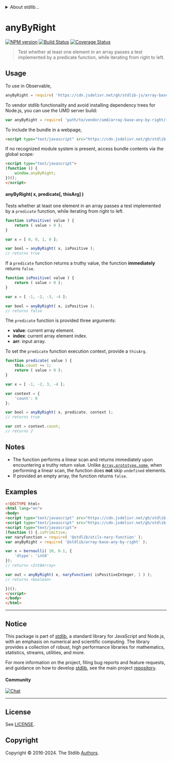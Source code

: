 <!--

@license Apache-2.0

Copyright (c) 2024 The Stdlib Authors.

Licensed under the Apache License, Version 2.0 (the "License");
you may not use this file except in compliance with the License.
You may obtain a copy of the License at

   http://www.apache.org/licenses/LICENSE-2.0

Unless required by applicable law or agreed to in writing, software
distributed under the License is distributed on an "AS IS" BASIS,
WITHOUT WARRANTIES OR CONDITIONS OF ANY KIND, either express or implied.
See the License for the specific language governing permissions and
limitations under the License.

-->


<details>
  <summary>
    About stdlib...
  </summary>
  <p>We believe in a future in which the web is a preferred environment for numerical computation. To help realize this future, we've built stdlib. stdlib is a standard library, with an emphasis on numerical and scientific computation, written in JavaScript (and C) for execution in browsers and in Node.js.</p>
  <p>The library is fully decomposable, being architected in such a way that you can swap out and mix and match APIs and functionality to cater to your exact preferences and use cases.</p>
  <p>When you use stdlib, you can be absolutely certain that you are using the most thorough, rigorous, well-written, studied, documented, tested, measured, and high-quality code out there.</p>
  <p>To join us in bringing numerical computing to the web, get started by checking us out on <a href="https://github.com/stdlib-js/stdlib">GitHub</a>, and please consider <a href="https://opencollective.com/stdlib">financially supporting stdlib</a>. We greatly appreciate your continued support!</p>
</details>

# anyByRight

[![NPM version][npm-image]][npm-url] [![Build Status][test-image]][test-url] [![Coverage Status][coverage-image]][coverage-url] <!-- [![dependencies][dependencies-image]][dependencies-url] -->

> Test whether at least one element in an array passes a test implemented by a predicate function, while iterating from right to left.

<!-- Section to include introductory text. Make sure to keep an empty line after the intro `section` element and another before the `/section` close. -->

<section class="intro">

</section>

<!-- /.intro -->

<!-- Package usage documentation. -->



<section class="usage">

## Usage

To use in Observable,

```javascript
anyByRight = require( 'https://cdn.jsdelivr.net/gh/stdlib-js/array-base-any-by-right@umd/browser.js' )
```

To vendor stdlib functionality and avoid installing dependency trees for Node.js, you can use the UMD server build:

```javascript
var anyByRight = require( 'path/to/vendor/umd/array-base-any-by-right/index.js' )
```

To include the bundle in a webpage,

```html
<script type="text/javascript" src="https://cdn.jsdelivr.net/gh/stdlib-js/array-base-any-by-right@umd/browser.js"></script>
```

If no recognized module system is present, access bundle contents via the global scope:

```html
<script type="text/javascript">
(function () {
    window.anyByRight;
})();
</script>
```

#### anyByRight( x, predicate\[, thisArg] )

Tests whether at least one element in an array passes a test implemented by a `predicate` function, while iterating from right to left.

```javascript
function isPositive( value ) {
    return ( value > 0 );
}

var x = [ 0, 0, 1, 0 ];

var bool = anyByRight( x, isPositive );
// returns true
```

If a `predicate` function returns a truthy value, the function **immediately** returns `false`.

```javascript
function isPositive( value ) {
    return ( value > 0 );
}

var x = [ -1, -2, -3, -4 ];

var bool = anyByRight( x, isPositive );
// returns false
```

The `predicate` function is provided three arguments:

-   **value**: current array element.
-   **index**: current array element index.
-   **arr**: input array.

To set the `predicate` function execution context, provide a `thisArg`.

```javascript
function predicate( value ) {
    this.count += 1;
    return ( value > 0 );
}

var x = [ -1, -2, 3, -4 ];

var context = {
    'count': 0
};

var bool = anyByRight( x, predicate, context );
// returns true

var cnt = context.count;
// returns 2
```

</section>

<!-- /.usage -->

<!-- Package usage notes. Make sure to keep an empty line after the `section` element and another before the `/section` close. -->

<section class="notes">

## Notes

-   The function performs a linear scan and returns immediately upon encountering a truthy return value. Unlike [`Array.prototype.some`][mdn-array-some], when performing a linear scan, the function does **not** skip `undefined` elements.
-   If provided an empty array, the function returns `false`.

</section>

<!-- /.notes -->

<!-- Package usage examples. -->

<section class="examples">

## Examples

<!-- eslint no-undef: "error" -->

```html
<!DOCTYPE html>
<html lang="en">
<body>
<script type="text/javascript" src="https://cdn.jsdelivr.net/gh/stdlib-js/random-array-bernoulli@umd/browser.js"></script>
<script type="text/javascript" src="https://cdn.jsdelivr.net/gh/stdlib-js/assert-is-positive-integer@umd/browser.js"></script>
<script type="text/javascript">
(function () {.isPrimitive;
var naryFunction = require( '@stdlib/utils-nary-function' );
var anyByRight = require( '@stdlib/array-base-any-by-right' );

var x = bernoulli( 10, 0.1, {
    'dtype': 'int8'
});
// returns <Int8Array>

var out = anyByRight( x, naryFunction( isPositiveInteger, 1 ) );
// returns <boolean>

})();
</script>
</body>
</html>
```

</section>

<!-- /.examples -->

<!-- Section to include cited references. If references are included, add a horizontal rule *before* the section. Make sure to keep an empty line after the `section` element and another before the `/section` close. -->

<section class="references">

</section>

<!-- /.references -->

<!-- Section for related `stdlib` packages. Do not manually edit this section, as it is automatically populated. -->

<section class="related">

</section>

<!-- /.related -->

<!-- Section for all links. Make sure to keep an empty line after the `section` element and another before the `/section` close. -->


<section class="main-repo" >

* * *

## Notice

This package is part of [stdlib][stdlib], a standard library for JavaScript and Node.js, with an emphasis on numerical and scientific computing. The library provides a collection of robust, high performance libraries for mathematics, statistics, streams, utilities, and more.

For more information on the project, filing bug reports and feature requests, and guidance on how to develop [stdlib][stdlib], see the main project [repository][stdlib].

#### Community

[![Chat][chat-image]][chat-url]

---

## License

See [LICENSE][stdlib-license].


## Copyright

Copyright &copy; 2016-2024. The Stdlib [Authors][stdlib-authors].

</section>

<!-- /.stdlib -->

<!-- Section for all links. Make sure to keep an empty line after the `section` element and another before the `/section` close. -->

<section class="links">

[npm-image]: http://img.shields.io/npm/v/@stdlib/array-base-any-by-right.svg
[npm-url]: https://npmjs.org/package/@stdlib/array-base-any-by-right

[test-image]: https://github.com/stdlib-js/array-base-any-by-right/actions/workflows/test.yml/badge.svg?branch=v0.2.1
[test-url]: https://github.com/stdlib-js/array-base-any-by-right/actions/workflows/test.yml?query=branch:v0.2.1

[coverage-image]: https://img.shields.io/codecov/c/github/stdlib-js/array-base-any-by-right/main.svg
[coverage-url]: https://codecov.io/github/stdlib-js/array-base-any-by-right?branch=main

<!--

[dependencies-image]: https://img.shields.io/david/stdlib-js/array-base-any-by-right.svg
[dependencies-url]: https://david-dm.org/stdlib-js/array-base-any-by-right/main

-->

[chat-image]: https://img.shields.io/gitter/room/stdlib-js/stdlib.svg
[chat-url]: https://app.gitter.im/#/room/#stdlib-js_stdlib:gitter.im

[stdlib]: https://github.com/stdlib-js/stdlib

[stdlib-authors]: https://github.com/stdlib-js/stdlib/graphs/contributors

[umd]: https://github.com/umdjs/umd
[es-module]: https://developer.mozilla.org/en-US/docs/Web/JavaScript/Guide/Modules

[deno-url]: https://github.com/stdlib-js/array-base-any-by-right/tree/deno
[deno-readme]: https://github.com/stdlib-js/array-base-any-by-right/blob/deno/README.md
[umd-url]: https://github.com/stdlib-js/array-base-any-by-right/tree/umd
[umd-readme]: https://github.com/stdlib-js/array-base-any-by-right/blob/umd/README.md
[esm-url]: https://github.com/stdlib-js/array-base-any-by-right/tree/esm
[esm-readme]: https://github.com/stdlib-js/array-base-any-by-right/blob/esm/README.md
[branches-url]: https://github.com/stdlib-js/array-base-any-by-right/blob/main/branches.md

[stdlib-license]: https://raw.githubusercontent.com/stdlib-js/array-base-any-by-right/main/LICENSE

[mdn-array-some]: https://developer.mozilla.org/en-US/docs/Web/JavaScript/Reference/Global_Objects/Array/some

</section>

<!-- /.links -->

